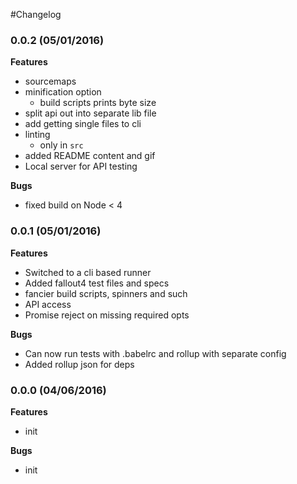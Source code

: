 #Changelog

### 0.0.2 (05/01/2016)

**Features**

- sourcemaps
- minification option
  - build scripts prints byte size
- split api out into separate lib file
- add getting single files to cli
- linting
  - only in `src`
- added README content and gif
- Local server for API testing

**Bugs**

- fixed build on Node < 4

### 0.0.1 (05/01/2016)

**Features**

- Switched to a cli based runner
- Added fallout4 test files and specs
- fancier build scripts, spinners and such
- API access
- Promise reject on missing required opts

**Bugs**

- Can now run tests with .babelrc and rollup with separate config
- Added rollup json for deps

### 0.0.0 (04/06/2016)

**Features**

- init

**Bugs**

- init

